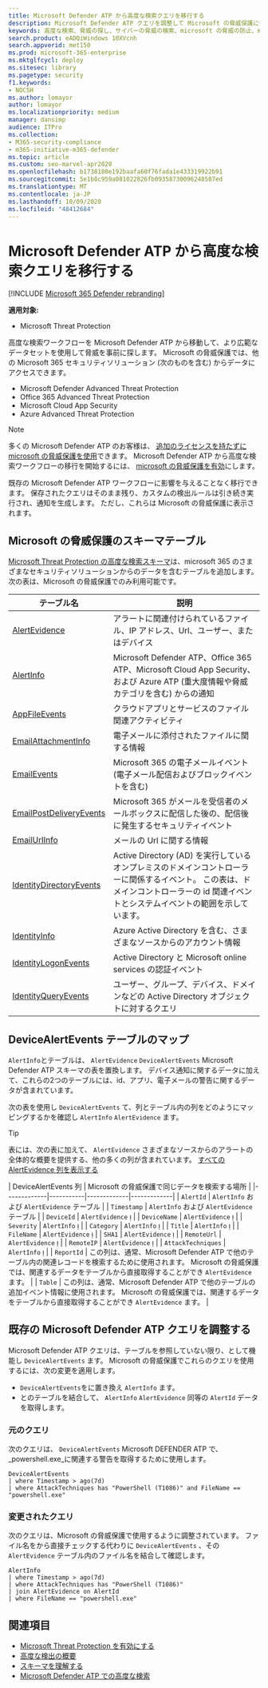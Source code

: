 ```yaml
---
title: Microsoft Defender ATP から高度な検索クエリを移行する
description: Microsoft Defender ATP クエリを調整して Microsoft の脅威保護に使用できるようにする方法について説明します。
keywords: 高度な検索、脅威の探し、サイバーの脅威の検索、microsoft の脅威の防止、microsoft 365、mtp、m365、microsoft defender atp、mdatp、検索、クエリ、テレメトリ、カスタム検出、スキーマ、kusto、microsoft 365、マッピング
search.product: eADQiWindows 10XVcnh
search.appverid: met150
ms.prod: microsoft-365-enterprise
ms.mktglfcycl: deploy
ms.sitesec: library
ms.pagetype: security
f1.keywords:
- NOCSH
ms.author: lomayor
author: lomayor
ms.localizationpriority: medium
manager: dansimp
audience: ITPro
ms.collection:
- M365-security-compliance
- m365-initiative-m365-defender
ms.topic: article
ms.custom: seo-marvel-apr2020
ms.openlocfilehash: b1738180e192baafa60f76fada1e433319922b91
ms.sourcegitcommit: 5e1b8c959a081022826fb09358730096248507ed
ms.translationtype: MT
ms.contentlocale: ja-JP
ms.lasthandoff: 10/09/2020
ms.locfileid: "48412684"
---
```

# <a name="migrate-advanced-hunting-queries-from-microsoft-defender-atp"></a>Microsoft Defender ATP から高度な検索クエリを移行する

[!INCLUDE [Microsoft 365 Defender rebranding](../includes/microsoft-defender.md)]

**適用対象:**
- Microsoft Threat Protection

高度な検索ワークフローを Microsoft Defender ATP から移動して、より広範なデータセットを使用して脅威を事前に探します。 Microsoft の脅威保護では、他の Microsoft 365 セキュリティソリューション (次のものを含む) からデータにアクセスできます。

- Microsoft Defender Advanced Threat Protection
- Office 365 Advanced Threat Protection
- Microsoft Cloud App Security
- Azure Advanced Threat Protection

>[!NOTE]
>多くの Microsoft Defender ATP のお客様は、 [追加のライセンスを持たずに microsoft の脅威保護を使用](prerequisites.md#licensing-requirements)できます。 Microsoft Defender ATP から高度な検索ワークフローの移行を開始するには、 [microsoft の脅威保護を有効](mtp-enable.md)にします。

既存の Microsoft Defender ATP ワークフローに影響を与えることなく移行できます。 保存されたクエリはそのまま残り、カスタムの検出ルールは引き続き実行され、通知を生成します。 ただし、これらは Microsoft の脅威保護に表示されます。 

## <a name="schema-tables-in-microsoft-threat-protection-only"></a>Microsoft の脅威保護のスキーマテーブル
[Microsoft Threat Protection の高度な検索スキーマ](advanced-hunting-schema-tables.md)は、microsoft 365 のさまざまなセキュリティソリューションからのデータを含むテーブルを追加します。 次の表は、Microsoft の脅威保護でのみ利用可能です。

| テーブル名 | 説明 |
|------------|-------------|
| [AlertEvidence](advanced-hunting-alertevidence-table.md) | アラートに関連付けられているファイル、IP アドレス、Url、ユーザー、またはデバイス |
| [AlertInfo](advanced-hunting-alertinfo-table.md) | Microsoft Defender ATP、Office 365 ATP、Microsoft Cloud App Security、および Azure ATP (重大度情報や脅威カテゴリを含む) からの通知  |
| [AppFileEvents](advanced-hunting-appfileevents-table.md) | クラウドアプリとサービスのファイル関連アクティビティ |
| [EmailAttachmentInfo](advanced-hunting-emailattachmentinfo-table.md) | 電子メールに添付されたファイルに関する情報 |
| [EmailEvents](advanced-hunting-emailevents-table.md) | Microsoft 365 の電子メールイベント (電子メール配信およびブロックイベントを含む) |
| [EmailPostDeliveryEvents](advanced-hunting-emailpostdeliveryevents-table.md) | Microsoft 365 がメールを受信者のメールボックスに配信した後の、配信後に発生するセキュリティイベント |
| [EmailUrlInfo](advanced-hunting-emailurlinfo-table.md) | メールの Url に関する情報 |
| [IdentityDirectoryEvents](advanced-hunting-identitydirectoryevents-table.md) | Active Directory (AD) を実行しているオンプレミスのドメインコントローラーに関係するイベント。 この表は、ドメインコントローラーの id 関連イベントとシステムイベントの範囲を示しています。 |
| [IdentityInfo](advanced-hunting-identityinfo-table.md) | Azure Active Directory を含む、さまざまなソースからのアカウント情報 |
| [IdentityLogonEvents](advanced-hunting-identitylogonevents-table.md) | Active Directory と Microsoft online services の認証イベント |
| [IdentityQueryEvents](advanced-hunting-identityqueryevents-table.md) | ユーザー、グループ、デバイス、ドメインなどの Active Directory オブジェクトに対するクエリ |

## <a name="map-devicealertevents-table"></a>DeviceAlertEvents テーブルのマップ
`AlertInfo`とテーブルは、 `AlertEvidence` `DeviceAlertEvents` Microsoft Defender ATP スキーマの表を置換します。 デバイス通知に関するデータに加えて、これらの2つのテーブルには、id、アプリ、電子メールの警告に関するデータが含まれています。

次の表を使用し `DeviceAlertEvents` て、列とテーブル内の列をどのようにマッピングするかを確認し `AlertInfo` `AlertEvidence` ます。

>[!TIP]
>表には、次の表に加えて、 `AlertEvidence` さまざまなソースからのアラートの全体的な概要を提供する、他の多くの列が含まれています。 [すべての AlertEvidence 列を表示する](advanced-hunting-alertevidence-table.md) 

| DeviceAlertEvents 列 | Microsoft の脅威保護で同じデータを検索する場所 |
|-------------|-----------|-------------|-------------|
| `AlertId` | `AlertInfo` および  `AlertEvidence` テーブル |
| `Timestamp` | `AlertInfo` および  `AlertEvidence` テーブル |
| `DeviceId` | `AlertEvidence`  |
| `DeviceName` | `AlertEvidence`  |
| `Severity` | `AlertInfo`  |
| `Category` | `AlertInfo`  |
| `Title` | `AlertInfo`  |
| `FileName` | `AlertEvidence`  |
| `SHA1` | `AlertEvidence`  |
| `RemoteUrl` | `AlertEvidence`  |
| `RemoteIP` | `AlertEvidence`  |
| `AttackTechniques` | `AlertInfo`  |
| `ReportId` | この列は、通常、Microsoft Defender ATP で他のテーブル内の関連レコードを検索するために使用されます。 Microsoft の脅威保護では、関連するデータをテーブルから直接取得することができ `AlertEvidence` ます。 |
| `Table` | この列は、通常、Microsoft Defender ATP で他のテーブルの追加イベント情報に使用されます。 Microsoft の脅威保護では、関連するデータをテーブルから直接取得することができ `AlertEvidence` ます。 |

## <a name="adjust-existing-microsoft-defender-atp-queries"></a>既存の Microsoft Defender ATP クエリを調整する
Microsoft Defender ATP クエリは、テーブルを参照していない限り、として機能し `DeviceAlertEvents` ます。 Microsoft の脅威保護でこれらのクエリを使用するには、次の変更を適用します。

- `DeviceAlertEvents`をに置き換え `AlertInfo` ます。
- とのテーブルを結合して、 `AlertInfo` `AlertEvidence` 同等の `AlertId` データを取得します。

### <a name="original-query"></a>元のクエリ
次のクエリは、 `DeviceAlertEvents` Microsoft DEFENDER ATP で、 _powershell.exe_に関連する警告を取得するために使用します。

```kusto
DeviceAlertEvents
| where Timestamp > ago(7d) 
| where AttackTechniques has "PowerShell (T1086)" and FileName == "powershell.exe"
```
### <a name="modified-query"></a>変更されたクエリ
次のクエリは、Microsoft の脅威保護で使用するように調整されています。 ファイル名をから直接チェックする代わりに `DeviceAlertEvents` 、その `AlertEvidence` テーブル内のファイル名を結合して確認します。

```kusto
AlertInfo 
| where Timestamp > ago(7d) 
| where AttackTechniques has "PowerShell (T1086)" 
| join AlertEvidence on AlertId
| where FileName == "powershell.exe"
```

## <a name="related-topics"></a>関連項目
- [Microsoft Threat Protection を有効にする](advanced-hunting-query-language.md)
- [高度な検出の概要](advanced-hunting-overview.md)
- [スキーマを理解する](advanced-hunting-schema-tables.md)
- [Microsoft Defender ATP での高度な検索](https://docs.microsoft.com/windows/security/threat-protection/microsoft-defender-atp/advanced-hunting-overview)